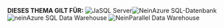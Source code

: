 <Token>**DIESES THEMA GILT FÜR:** ![Ja](media/yes.png)SQL Server![Nein](media/no.png)Azure SQL-Datenbank![nein](media/no.png)Azure SQL Data Warehouse ![Nein](media/no.png)Parallel Data Warehouse</Token>

